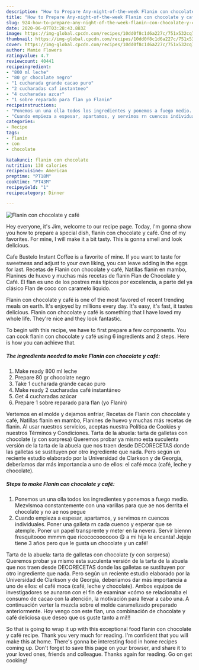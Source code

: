 ```yaml
---
description: "How to Prepare Any-night-of-the-week Flanin con chocolate y café"
title: "How to Prepare Any-night-of-the-week Flanin con chocolate y café"
slug: 924-how-to-prepare-any-night-of-the-week-flanin-con-chocolate-y-cafe
date: 2020-06-07T03:28:43.883Z
image: https://img-global.cpcdn.com/recipes/10dd0f8c1d6a227c/751x532cq70/flanin-con-chocolate-y-cafe-foto-principal.jpg
thumbnail: https://img-global.cpcdn.com/recipes/10dd0f8c1d6a227c/751x532cq70/flanin-con-chocolate-y-cafe-foto-principal.jpg
cover: https://img-global.cpcdn.com/recipes/10dd0f8c1d6a227c/751x532cq70/flanin-con-chocolate-y-cafe-foto-principal.jpg
author: Mamie Flowers
ratingvalue: 4.7
reviewcount: 40441
recipeingredient:
- "800 ml leche"
- "80 gr chocolate negro"
- "1 cucharada grande cacao puro"
- "2 cucharadas caf instantneo"
- "4 cucharadas azcar"
- "1 sobre reparado para flan yo Flanin"
recipeinstructions:
- "Ponemos un una olla todos los ingredientes y ponemos a fuego medio. Mezvlsmoa constantemente con una varillas para que ae nos derrita el chocolate y no ae nos pegue"
- "Cuando empieza a espesar, apartamos, y servimos rn cuencos individuales. Poner una galleta rn cada cuenco y esperar que se atemple. Poner un papel transprente y meter en la nevera. Servir biennn fresquitoooo mmmm que ricococooooooo 😋 a mi hija le encanta! Jejeje tiene 3 años pero que le gusta un chocolate y un café!"
categories:
- Recipe
tags:
- flanin
- con
- chocolate

katakunci: flanin con chocolate 
nutrition: 130 calories
recipecuisine: American
preptime: "PT18M"
cooktime: "PT43M"
recipeyield: "1"
recipecategory: Dinner

---
```



![Flanin con chocolate y café](https://img-global.cpcdn.com/recipes/10dd0f8c1d6a227c/751x532cq70/flanin-con-chocolate-y-cafe-foto-principal.jpg)

Hey everyone, it's Jim, welcome to our recipe page. Today, I'm gonna show you how to prepare a special dish, flanin con chocolate y café. One of my favorites. For mine, I will make it a bit tasty. This is gonna smell and look delicious.

Cafe Bustelo Instant Coffee is a favorite of mine. If you want to taste for sweetness and adjust to your own liking, you can leave adding in the eggs for last. Recetas de Flanin con chocolate y café, Natillas flanin en mambo, Flanines de huevo y muchas más recetas de flanin Flan de Chocolate y Café. El flan es uno de los postres más típicos por excelencia, a parte del ya clásico Flan de coco con caramelo líquido.

Flanin con chocolate y café is one of the most favored of recent trending meals on earth. It's enjoyed by millions every day. It's easy, it's fast, it tastes delicious. Flanin con chocolate y café is something that I have loved my whole life. They're nice and they look fantastic.


To begin with this recipe, we have to first prepare a few components. You can cook flanin con chocolate y café using 6 ingredients and 2 steps. Here is how you can achieve that.

<!--inarticleads1-->

##### The ingredients needed to make Flanin con chocolate y café:

1. Make ready 800 ml leche
1. Prepare 80 gr chocolate negro
1. Take 1 cucharada grande cacao puro
1. Make ready 2 cucharadas café instantáneo
1. Get 4 cucharadas azúcar
1. Prepare 1 sobre reparado para flan (yo Flanin)


Vertemos en el molde y dejamos enfriar, Recetas de Flanin con chocolate y café, Natillas flanin en mambo, Flanines de huevo y muchas más recetas de flanin. Al usar nuestros servicios, aceptas nuestra Política de Cookies y nuestros Términos y Condiciones. Tarta de la abuela: tarta de galletas con chocolate (y con sorpresa) Queremos probar ya mismo esta suculenta versión de la tarta de la abuela que nos traen desde DECORECETAS donde las galletas se sustituyen por otro ingrediente que nada. Pero según un reciente estudio elaborado por la Universidad de Clarkson y de Georgia, deberíamos dar más importancia a uno de ellos: el café moca (café, leche y chocolate). 

<!--inarticleads2-->

##### Steps to make Flanin con chocolate y café:

1. Ponemos un una olla todos los ingredientes y ponemos a fuego medio. Mezvlsmoa constantemente con una varillas para que ae nos derrita el chocolate y no ae nos pegue
1. Cuando empieza a espesar, apartamos, y servimos rn cuencos individuales. Poner una galleta rn cada cuenco y esperar que se atemple. Poner un papel transprente y meter en la nevera. Servir biennn fresquitoooo mmmm que ricococooooooo 😋 a mi hija le encanta! Jejeje tiene 3 años pero que le gusta un chocolate y un café!


Tarta de la abuela: tarta de galletas con chocolate (y con sorpresa) Queremos probar ya mismo esta suculenta versión de la tarta de la abuela que nos traen desde DECORECETAS donde las galletas se sustituyen por otro ingrediente que nada. Pero según un reciente estudio elaborado por la Universidad de Clarkson y de Georgia, deberíamos dar más importancia a uno de ellos: el café moca (café, leche y chocolate). Ambos equipos de investigadores se aunaron con el fin de examinar «cómo se relacionaba el consumo de cacao con la atención, la motivación para llevar a cabo una. A continuación verter la mezcla sobre el molde caramelizado preparado anteriormente. Hoy vengo con este flan, una combinación de chocolate y café deliciosa que deseo que os guste tanto a mi!!! 

So that is going to wrap it up with this exceptional food flanin con chocolate y café recipe. Thank you very much for reading. I'm confident that you will make this at home. There's gonna be interesting food in home recipes coming up. Don't forget to save this page on your browser, and share it to your loved ones, friends and colleague. Thanks again for reading. Go on get cooking!
